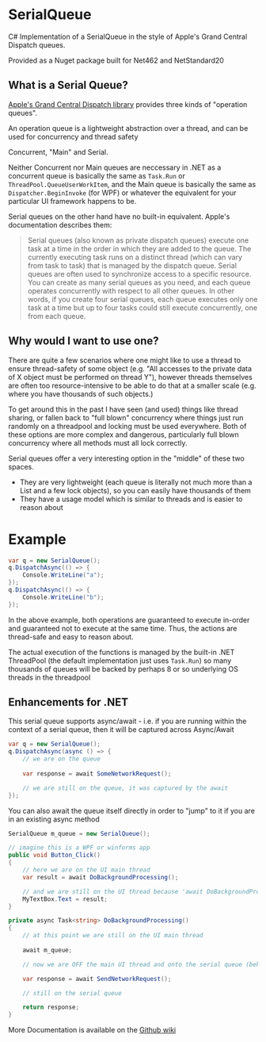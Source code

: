 # SerialQueue
C# Implementation of a SerialQueue in the style of Apple's Grand Central Dispatch queues.

Provided as a Nuget package built for Net462 and NetStandard20

## What is a Serial Queue?

[Apple's Grand Central Dispatch library](https://developer.apple.com/library/ios/documentation/General/Conceptual/ConcurrencyProgrammingGuide/OperationQueues/OperationQueues.html)
provides three kinds of "operation queues".

An operation queue is a lightweight abstraction over a thread, and can be used for concurrency and thread safety

Concurrent, "Main" and Serial.

Neither Concurrent nor Main queues are neccessary in .NET as a concurrent queue is basically the same as `Task.Run` or `ThreadPool.QueueUserWorkItem`, and the Main queue is basically the same as `Dispatcher.BeginInvoke` (for WPF) or whatever the equivalent for your particular UI framework happens to be.

Serial queues on the other hand have no built-in equivalent. Apple's documentation describes them:

 > Serial queues (also known as private dispatch queues) execute one task at a time in the order in which they are added to the queue. The currently executing task runs on a distinct thread (which can vary from task to task) that is managed by the dispatch queue. Serial queues are often used to synchronize access to a specific resource. 
 > You can create as many serial queues as you need, and each queue operates concurrently with respect to all other queues. In other words, if you create four serial queues, each queue executes only one task at a time but up to four tasks could still execute concurrently, one from each queue.

## Why would I want to use one?

There are quite a few scenarios where one might like to use a thread to ensure thread-safety of some object (e.g. "All accesses to the private data of X object must be performed on thread Y"), however threads themselves are often too resource-intensive to be able to do that at a smaller scale (e.g. where you have thousands of such objects.) 

To get around this in the past I have seen (and used) things like thread sharing, or fallen back to "full blown" concurrency where things just run randomly on a threadpool and locking must be used everywhere. Both of these options are more complex and dangerous, particularly full blown concurrency where all methods must all lock correctly.

Serial queues offer a very interesting option in the "middle" of these two spaces.

 - They are very lightweight (each queue is literally not much more than a List and a few lock objects), so you can easily have thousands of them
 - They have a usage model which is similar to threads and is easier to reason about

# Example

```csharp
var q = new SerialQueue();
q.DispatchAsync(() => {
    Console.WriteLine("a");
});
q.DispatchAsync(() => {
    Console.WriteLine("b");
});
```

In the above example, both operations are guaranteed to execute in-order and guaranteed not to execute at the same time.
Thus, the actions are thread-safe and easy to reason about.

The actual execution of the functions is managed by the built-in .NET ThreadPool (the default implementation just uses `Task.Run`) so many thousands of queues will be backed by perhaps 8 or so underlying OS threads in the threadpool

## Enhancements for .NET

This serial queue supports async/await - i.e. if you are running within the context of a serial queue, then it will be captured across Async/Await

```csharp
var q = new SerialQueue();
q.DispatchAsync(async () => {
    // we are on the queue
        
    var response = await SomeNetworkRequest();

    // we are still on the queue, it was captured by the await
});
```

You can also await the queue itself directly in order to "jump" to it if you are in an existing async method

```csharp
SerialQueue m_queue = new SerialQueue();

// imagine this is a WPF or winforms app
public void Button_Click()
{
    // here we are on the UI main thread
    var result = await DoBackgroundProcessing();

    // and we are still on the UI thread because 'await DoBackgroundProcessing' captured the sync context.
    MyTextBox.Text = result;
}

private async Task<string> DoBackgroundProcessing()
{
    // at this point we are still on the UI main thread
        
    await m_queue;

    // now we are OFF the main UI thread and onto the serial queue (behind the scenes we're on a threadpool thread)

    var response = await SendNetworkRequest();

    // still on the serial queue

    return response;
}
```

More Documentation is available on the [Github wiki](https://github.com/borland/SerialQueue/wiki)
